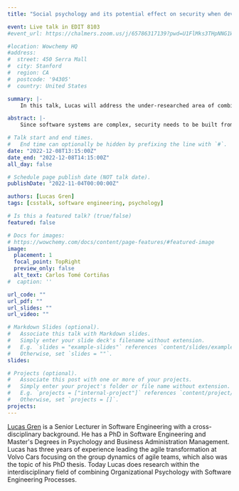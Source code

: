 ```yaml
---
title: "Social psychology and its potential effect on security when developing software systems"

event: Live talk in EDIT 8103
#event_url: https://chalmers.zoom.us/j/65786317139?pwd=U1FlMks3THpNNG1WaFRJNkJxQXdBQT09

#location: Wowchemy HQ
#address:
#  street: 450 Serra Mall
#  city: Stanford
#  region: CA
#  postcode: '94305'
#  country: United States

summary: |-
    In this talk, Lucas will address the under-researched area of combining social psychology findings with the construction of secure software systems.

abstract: |-
    Since software systems are complex, security needs to be built from the ground up together with continuously assuring that security is maintained along the development and deployment of software. Due to the complexity and scale of modern software systems, they also need to be built by teams and teams of teams. If the team, then, is the most important human entity in software development, we also need to understand the social systems to guide industry in how to build secure software. This becomes even more prominent if parts of the development processes are to be automated and integrated with ML/AI components. In this talk, I will address the under-researched area of combining social psychology findings with the construction of secure software systems. In general psychology, research shows that group-level phenomena such as group norms (e.g. psychological safety), team maturity, job climate, social identity etc. do affect security behavior but we have yet to see such studies of the software engineering process.

# Talk start and end times.
#   End time can optionally be hidden by prefixing the line with `#`.
date: "2022-12-08T13:15:00Z"
date_end: "2022-12-08T14:15:00Z"
all_day: false

# Schedule page publish date (NOT talk date).
publishDate: "2022-11-04T00:00:00Z"

authors: [Lucas Gren]
tags: [csstalk, software engineering, psychology]

# Is this a featured talk? (true/false)
featured: false

# Docs for images:
# https://wowchemy.com/docs/content/page-features/#featured-image
image:
  placement: 1
  focal_point: TopRight
  preview_only: false
  alt_text: Carlos Tomé Cortiñas
#  caption: ''

url_code: ""
url_pdf: ""
url_slides: ""
url_video: ""

# Markdown Slides (optional).
#   Associate this talk with Markdown slides.
#   Simply enter your slide deck's filename without extension.
#   E.g. `slides = "example-slides"` references `content/slides/example-slides.md`.
#   Otherwise, set `slides = ""`.
slides:

# Projects (optional).
#   Associate this post with one or more of your projects.
#   Simply enter your project's folder or file name without extension.
#   E.g. `projects = ["internal-project"]` references `content/project/deep-learning/index.md`.
#   Otherwise, set `projects = []`.
projects:
---
```


[Lucas Gren](https://www.cse.chalmers.se/~lucasg/) is a Senior Lecturer in Software Engineering with a cross-disciplinary background. He has a PhD in Software Engineering and Master's Degrees in Psychology and Business Administration Management. Lucas has three years of experience leading the agile transformation at Volvo Cars focusing on the group dynamics of agile teams, which also was the topic of his PhD thesis. Today Lucas does research within the interdisciplinary field of combining Organizational Psychology with Software Engineering Processes.
